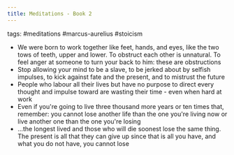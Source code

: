 ```yaml
---
title: Meditations - Book 2
---
```

tags: #meditations #marcus-aurelius #stoicism 


- We were born to work together like feet, hands, and eyes, like the two tows of teeth, upper and lower. To obstruct each other is unnatural. To feel anger at someone to turn your back to him: these are obstructions
- Stop allowing your mind to be a slave, to be jerked about by selfish impulses, to kick against fate and the present, and to mistrust the future
- People who labour all their lives but have no purpose to direct every thought and impulse toward are wasting their time - even when hard at work
- Even if you're going to live three thousand more years or ten times that, remember: you cannot lose another life than the one you're living now or live another one than the one you're losing
- ...the longest lived and those who will die soonest lose the same thing. The present is all that they can give up since that is all you have, and what you do not have, you cannot lose